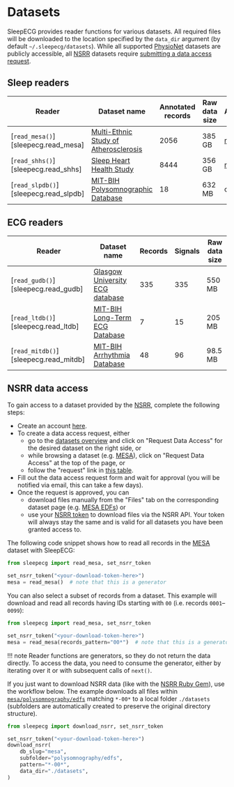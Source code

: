 # Datasets
SleepECG provides reader functions for various datasets. All required files will be downloaded to the location specified by the `data_dir` argument (by default `~/.sleepecg/datasets`). While all supported [PhysioNet](https://physionet.org/about/database/) datasets are publicly accessible, all [NSRR](https://sleepdata.org/datasets) datasets require [submitting a data access request](#nsrr-data-access).


## Sleep readers
|Reader|Dataset name|Annotated records|Raw data size|Access|
|-|-|-|-|-|
|[`read_mesa()`][sleepecg.read_mesa]|[Multi-Ethnic Study of Atherosclerosis](https://sleepdata.org/datasets/mesa/)|2056|385 GB|[request](https://sleepdata.org/data/requests/mesa/start)|
|[`read_shhs()`][sleepecg.read_shhs]|[Sleep Heart Health Study](https://sleepdata.org/datasets/shhs/)|8444|356 GB|[request](https://sleepdata.org/data/requests/shhs/start)|
|[`read_slpdb()`][sleepecg.read_slpdb]|[MIT-BIH Polysomnographic Database](https://physionet.org/content/slpdb)|18|632 MB|open|


## ECG readers
|Reader|Dataset name|Records|Signals|Raw data size|
|-|-|-|-|-|
|[`read_gudb()`][sleepecg.read_gudb]|[Glasgow University ECG database ](https://berndporr.github.io/ECG-GUDB/)|335|335|550 MB|
|[`read_ltdb()`][sleepecg.read_ltdb]|[MIT-BIH Long-Term ECG Database](https://physionet.org/content/ltdb)|7|15|205 MB|
|[`read_mitdb()`][sleepecg.read_mitdb]|[MIT-BIH Arrhythmia Database](https://physionet.org/content/mitdb)|48|96|98.5 MB|


## NSRR data access
To gain access to a dataset provided by the [NSRR](https://sleepdata.org), complete the following steps:

- Create an account [here](https://sleepdata.org/join).
- To create a data access request, either
    - go to the [datasets overview](https://sleepdata.org/datasets/) and click on "Request Data Access" for the desired dataset on the right side, or
    - while browsing a dataset (e.g. [MESA](https://sleepdata.org/datasets/mesa)), click on "Request Data Access" at the top of the page, or
    - follow the "request" link in [this table](#sleep-readers).
- Fill out the data access request form and wait for approval (you will be notified via email, this can take a few days).
- Once the request is approved, you can
    - download files manually from the "Files" tab on the corresponding dataset page (e.g. [MESA EDFs](https://sleepdata.org/datasets/mesa/files/polysomnography/edfs)) or
    - use your [NSRR token](https://sleepdata.org/token) to download files via the NSRR API. Your token will always stay the same and is valid for all datasets you have been granted access to.

The following code snippet shows how to read all records in the [MESA](https://sleepdata.org/datasets/mesa) dataset with SleepECG:

```python
from sleepecg import read_mesa, set_nsrr_token

set_nsrr_token("<your-download-token-here>")
mesa = read_mesa()  # note that this is a generator
```

You can also select a subset of records from a dataset. This example will download and read all records having IDs starting with `00` (i.e. records `0001`–`0099`):

```python
from sleepecg import read_mesa, set_nsrr_token

set_nsrr_token("<your-download-token-here>")
mesa = read_mesa(records_pattern="00*")  # note that this is a generator
```

!!! note
    Reader functions are generators, so they do not return the data directly. To access the data, you need to consume the generator, either by iterating over it or with subsequent calls of `next()`.

If you just want to download NSRR data (like with the [NSRR Ruby Gem](https://github.com/nsrr/nsrr-gem)), use the workflow below. The example downloads all files within [`mesa/polysomnography/edfs`](https://sleepdata.org/datasets/mesa/files/polysomnography/edfs) matching `*-00*` to a local folder `./datasets` (subfolders are automatically created to preserve the original directory structure).

```python
from sleepecg import download_nsrr, set_nsrr_token

set_nsrr_token("<your-download-token-here>")
download_nsrr(
    db_slug="mesa",
    subfolder="polysomnography/edfs",
    pattern="*-00*",
    data_dir="./datasets",
)
```
